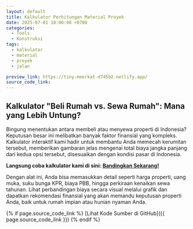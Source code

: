```yaml
---
layout: default
title: Kalkulator Perhitungan Material Proyek
date: 2025-07-01 10:00:00 +0700
categories:
  - Tools
  - Konstruksi
tags:
  - kalkulator
  - material
  - proyek
  - jalan

preview_link: https://tiny-meerkat-d745b2.netlify.app/
source_code_link:
---
```


## Kalkulator "Beli Rumah vs. Sewa Rumah": Mana yang Lebih Untung?

Bingung menentukan antara membeli atau menyewa properti di Indonesia? Keputusan besar ini melibatkan banyak faktor finansial yang kompleks. Kalkulator interaktif kami hadir untuk membantu Anda memecah kerumitan tersebut, memberikan gambaran jelas mengenai total biaya jangka panjang dari kedua opsi tersebut, disesuaikan dengan kondisi pasar di Indonesia.

**Langsung coba kalkulator kami di sini: [Bandingkan Sekarang!](https://tiny-meerkat-d745b2.netlify.app/)**

Dengan alat ini, Anda bisa memasukkan detail seperti harga properti, uang muka, suku bunga KPR, biaya PBB, hingga perkiraan kenaikan sewa tahunan. Lihat perbandingan biaya secara visual melalui grafik dan dapatkan rekomendasi finansial yang akan memandu keputusan properti Anda, baik untuk rumah impian atau hunian nyaman Anda.



{% if page.source_code_link %}
[Lihat Kode Sumber di GitHub]({{ page.source_code_link }})
{% endif %}
